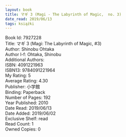 ```yaml
---
layout: book
title: マギ 3 (Magi - The Labyrinth of Magic,  no. 3)
date_read: 2019/06/13
tags: książki
---
```


Book Id: 7927228<br />
Title: マギ 3 (Magi: The Labyrinth of Magic, #3)<br />
Author: Shinobu Ohtaka<br />
Author l-f: Ohtaka, Shinobu<br />
Additional Authors: <br />
ISBN: 4091221963<br />
ISBN13: 9784091221964<br />
My Rating: 5<br />
Average Rating: 4.30<br />
Publisher: 小学館<br />
Binding: Paperback<br />
Number of Pages: 192<br />
Year Published: 2010<br />
Date Read: 2019/06/13<br />
Date Added: 2019/06/02<br />
Exclusive Shelf: read<br />
Read Count: 1<br />
Owned Copies: 0<br />


